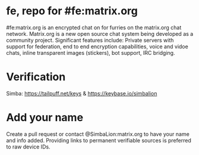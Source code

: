 # fe, repo for #fe:matrix.org
#fe:matrix.org is an encrypted chat on for furries on the matrix.org chat network. Matrix.org is a new open source chat system being developed as a community project. Significant features include: Private servers with support for federation, end to end encryption capabilities, voice and vidoe chats, inline transparent images (stickers), bot support, IRC bridging.

# Verification
Simba: https://tailpuff.net/keys & https://keybase.io/simbalion

# Add your name
Create a pull request or contact @SimbaLion:matrix.org to have your name and info added. Providing links to permanent verifiable sources is preferred to raw device IDs.
